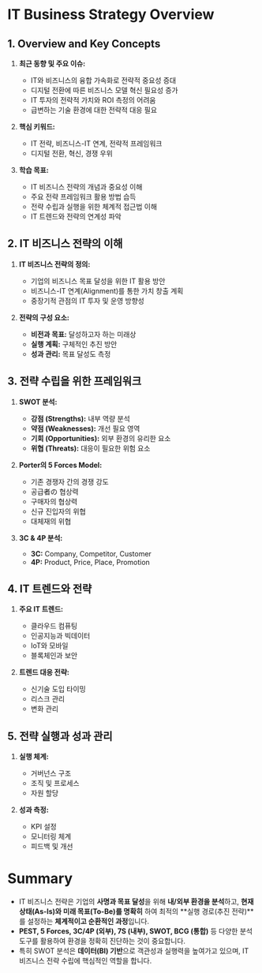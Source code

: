 # IT Business Strategy Overview

## 1. Overview and Key Concepts

1. **최근 동향 및 주요 이슈:**
   - IT와 비즈니스의 융합 가속화로 전략적 중요성 증대
   - 디지털 전환에 따른 비즈니스 모델 혁신 필요성 증가
   - IT 투자의 전략적 가치와 ROI 측정의 어려움
   - 급변하는 기술 환경에 대한 전략적 대응 필요

2. **핵심 키워드:**
   - IT 전략, 비즈니스-IT 연계, 전략적 프레임워크
   - 디지털 전환, 혁신, 경쟁 우위

3. **학습 목표:**
   - IT 비즈니스 전략의 개념과 중요성 이해
   - 주요 전략 프레임워크 활용 방법 습득
   - 전략 수립과 실행을 위한 체계적 접근법 이해
   - IT 트렌드와 전략의 연계성 파악

## 2. IT 비즈니스 전략의 이해

1. **IT 비즈니스 전략의 정의:**
   - 기업의 비즈니스 목표 달성을 위한 IT 활용 방안
   - 비즈니스-IT 연계(Alignment)를 통한 가치 창출 계획
   - 중장기적 관점의 IT 투자 및 운영 방향성

2. **전략의 구성 요소:**
   - **비전과 목표:** 달성하고자 하는 미래상
   - **실행 계획:** 구체적인 추진 방안
   - **성과 관리:** 목표 달성도 측정

## 3. 전략 수립을 위한 프레임워크

1. **SWOT 분석:**
   - **강점 (Strengths):** 내부 역량 분석
   - **약점 (Weaknesses):** 개선 필요 영역
   - **기회 (Opportunities):** 외부 환경의 유리한 요소
   - **위협 (Threats):** 대응이 필요한 위험 요소

2. **Porter의 5 Forces Model:**
   - 기존 경쟁자 간의 경쟁 강도
   - 공급者の 협상력
   - 구매자의 협상력
   - 신규 진입자의 위협
   - 대체재의 위협

3. **3C & 4P 분석:**
   - **3C:** Company, Competitor, Customer
   - **4P:** Product, Price, Place, Promotion

## 4. IT 트렌드와 전략

1. **주요 IT 트렌드:**
   - 클라우드 컴퓨팅
   - 인공지능과 빅데이터
   - IoT와 모바일
   - 블록체인과 보안

2. **트렌드 대응 전략:**
   - 신기술 도입 타이밍
   - 리스크 관리
   - 변화 관리

## 5. 전략 실행과 성과 관리

1. **실행 체계:**
   - 거버넌스 구조
   - 조직 및 프로세스
   - 자원 할당

2. **성과 측정:**
   - KPI 설정
   - 모니터링 체계
   - 피드백 및 개선

# Summary

- IT 비즈니스 전략은 기업의 **사명과 목표 달성**을 위해 **내/외부 환경을 분석**하고, **현재 상태(As-Is)와 미래 목표(To-Be)를 명확히** 하여 최적의 **실행 경로(추진 전략)**를 설정하는 **체계적이고 순환적인 과정**입니다.
- **PEST, 5 Forces, 3C/4P (외부), 7S (내부), SWOT, BCG (통합)** 등 다양한 분석 도구를 활용하여 환경을 정확히 진단하는 것이 중요합니다.
- 특히 SWOT 분석은 **데이터(BI) 기반**으로 객관성과 실행력을 높여가고 있으며, IT 비즈니스 전략 수립에 핵심적인 역할을 합니다.